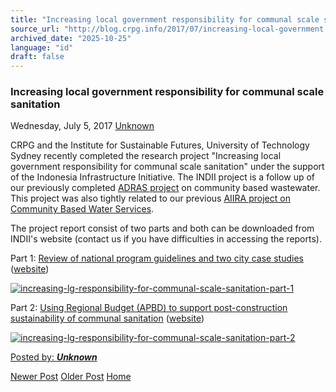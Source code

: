 ```yaml
---
title: "Increasing local government responsibility for communal scale sanitation | Center for Regulation, Policy and Governance (CRPG)"
source_url: "http://blog.crpg.info/2017/07/increasing-local-government.html"
archived_date: "2025-10-25"
language: "id"
draft: false
---
```


###  Increasing local government responsibility for communal scale sanitation 

Wednesday, July 5, 2017  [ Unknown ](https://www.blogger.com/profile/00655928445009738553 "author profile")

CRPG and the Institute for Sustainable Futures, University of Technology Sydney recently completed the research project "Increasing local government responsibility for communal scale sanitation" under the support of the Indonesia Infrastructure Initiative. The INDII project is a follow up of our previously completed [ADRAS project](http://communitysanitationgovernance.info/research-outputs/) on community based wastewater. This project was also tightly related to our previous [AIIRA project on Community Based Water Services](https://crpg.info/41-aiira).

  
The project report consist of two parts and both can be downloaded from INDII's website (contact us if you have difficulties in accessing the reports).  
  
Part 1: [Review of national program guidelines and two city case studies](http://www.indii.co.id/images/dx_publication_file/11446/lg-responsibilitycommunalscalesanitationpart-1.pdf) ([website](http://www.indii.co.id/index.php/en/publications/increasing-local-government-responsibility-for-communal-scale-sanitation-part-1-review-of-national-program-guidelines-and-two-city-case-studies))  
  
  


[![increasing-lg-responsibility-for-communal-scale-sanitation-part-1](http://www.indii.co.id/images/dx_publication_image/11446/_thumb1/increasing-lg-responsibility-for-communal-scale-sanitation-part-1.jpg)](http://www.indii.co.id/images/dx_publication_file/11446/lg-responsibilitycommunalscalesanitationpart-1.pdf)

  


  


Part 2: [Using Regional Budget (APBD) to support post-construction sustainability of communal sanitation](http://www.indii.co.id/images/dx_publication_file/11447/lgresponsibilitycommunalscalesanitationpart-2.pdf) ([website](http://www.indii.co.id/index.php/en/publications/increasing-local-government-responsibility-for-communal-scale-sanitation-part-2-using-regional-budget-apbd-to-support-post-construction-sustainability-of-communal-sanitation))

  


[![increasing-lg-responsibility-for-communal-scale-sanitation-part-2](http://www.indii.co.id/images/dx_publication_image/11447/_thumb1/increasing-lg-responsibility-for-communal-scale-sanitation-part-2.jpg)](http://www.indii.co.id/images/dx_publication_file/11447/lgresponsibilitycommunalscalesanitationpart-2.pdf)

  


[ Posted by: _**Unknown**_ ](https://www.blogger.com/profile/00655928445009738553 "author profile")

[ ](https://www.blogger.com/email-post/1800407982648215581/6554477167089638778 "Email Post") [ ](https://www.blogger.com/post-edit.g?blogID=1800407982648215581&postID=6554477167089638778&from=pencil "Edit Post")

[Newer Post](http://blog.crpg.info/2017/07/indonesia-ogp-irm-end-of-term-report.html "Newer Post") [Older Post](http://blog.crpg.info/2017/07/regulation-of-persistent-organic.html "Older Post") [Home](http://blog.crpg.info/)
